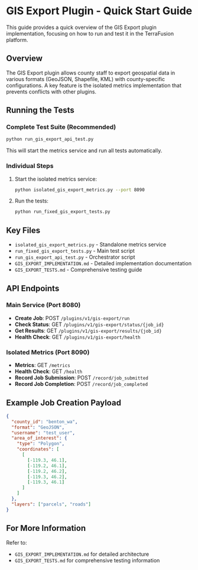 # GIS Export Plugin - Quick Start Guide

This guide provides a quick overview of the GIS Export plugin implementation, focusing on how to run and test it in the TerraFusion platform.

## Overview

The GIS Export plugin allows county staff to export geospatial data in various formats (GeoJSON, Shapefile, KML) with county-specific configurations. A key feature is the isolated metrics implementation that prevents conflicts with other plugins.

## Running the Tests

### Complete Test Suite (Recommended)

```bash
python run_gis_export_api_test.py
```

This will start the metrics service and run all tests automatically.

### Individual Steps

1. Start the isolated metrics service:
   ```bash
   python isolated_gis_export_metrics.py --port 8090
   ```

2. Run the tests:
   ```bash
   python run_fixed_gis_export_tests.py
   ```

## Key Files

- `isolated_gis_export_metrics.py` - Standalone metrics service
- `run_fixed_gis_export_tests.py` - Main test script
- `run_gis_export_api_test.py` - Orchestrator script
- `GIS_EXPORT_IMPLEMENTATION.md` - Detailed implementation documentation
- `GIS_EXPORT_TESTS.md` - Comprehensive testing guide

## API Endpoints

### Main Service (Port 8080)

- **Create Job**: POST `/plugins/v1/gis-export/run`
- **Check Status**: GET `/plugins/v1/gis-export/status/{job_id}`
- **Get Results**: GET `/plugins/v1/gis-export/results/{job_id}`
- **Health Check**: GET `/plugins/v1/gis-export/health`

### Isolated Metrics (Port 8090)

- **Metrics**: GET `/metrics`
- **Health Check**: GET `/health`
- **Record Job Submission**: POST `/record/job_submitted`
- **Record Job Completion**: POST `/record/job_completed`

## Example Job Creation Payload

```json
{
  "county_id": "benton_wa",
  "format": "GeoJSON",
  "username": "test_user",
  "area_of_interest": {
    "type": "Polygon",
    "coordinates": [
      [
        [-119.3, 46.1],
        [-119.2, 46.1],
        [-119.2, 46.2],
        [-119.3, 46.2],
        [-119.3, 46.1]
      ]
    ]
  },
  "layers": ["parcels", "roads"]
}
```

## For More Information

Refer to:
- `GIS_EXPORT_IMPLEMENTATION.md` for detailed architecture
- `GIS_EXPORT_TESTS.md` for comprehensive testing information
